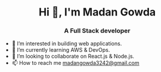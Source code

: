 <h1 align="center">Hi 👋, I'm Madan Gowda</h1>
<h3 align="center">A Full Stack developer</h3>

- 👀 I’m interested in building web applications.
- 🌱 I’m currently learning AWS & DevOps.
- 💞️ I’m looking to collaborate on React.js & Node.js. 
- 📫 How to reach me madangowda3242@gmail.com

<!---
madan3242/madan3242 is a ✨ special ✨ repository because its `README.md` (this file) appears on your GitHub profile.
You can click the Preview link to take a look at your changes.
--->
